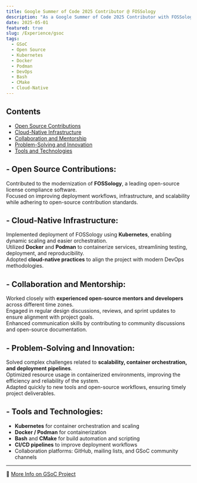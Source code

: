 ```yaml
---
title: Google Summer of Code 2025 Contributor @ FOSSology
description: "As a Google Summer of Code 2025 Contributor with FOSSology, I worked on modernizing its microservices-based infrastructure by deploying FOSSology on Kubernetes. This project aimed to enhance scalability, simplify deployment, and align with modern DevOps practices. I collaborated with global open-source mentors and developers, gaining valuable experience in cloud-native solutions, containerization, and CI/CD workflows."
date: 2025-05-01
featured: true
slug: /Experience/gsoc
tags:
  - GSoC
  - Open Source
  - Kubernetes
  - Docker
  - Podman
  - DevOps
  - Bash
  - CMake
  - Cloud-Native
---
```


## Contents

- <a href="#open-source-contributions">Open Source Contributions</a>
- <a href="#cloud-native-infrastructure">Cloud-Native Infrastructure</a>
- <a href="#collaboration-and-mentorship">Collaboration and Mentorship</a>
- <a href="#problem-solving">Problem-Solving and Innovation</a>
- <a href="#tools-and-technologies">Tools and Technologies</a>

## <span id="open-source-contributions"> - Open Source Contributions:

Contributed to the modernization of **FOSSology**, a leading open-source license compliance software.  
Focused on improving deployment workflows, infrastructure, and scalability while adhering to open-source contribution standards.

## <span id="cloud-native-infrastructure"> - Cloud-Native Infrastructure:

Implemented deployment of FOSSology using **Kubernetes**, enabling dynamic scaling and easier orchestration.  
Utilized **Docker** and **Podman** to containerize services, streamlining testing, deployment, and reproducibility.  
Adopted **cloud-native practices** to align the project with modern DevOps methodologies.

## <span id="collaboration-and-mentorship"> - Collaboration and Mentorship:

Worked closely with **experienced open-source mentors and developers** across different time zones.  
Engaged in regular design discussions, reviews, and sprint updates to ensure alignment with project goals.  
Enhanced communication skills by contributing to community discussions and open-source documentation.

## <span id="problem-solving"> - Problem-Solving and Innovation:

Solved complex challenges related to **scalability, container orchestration, and deployment pipelines**.  
Optimized resource usage in containerized environments, improving the efficiency and reliability of the system.  
Adapted quickly to new tools and open-source workflows, ensuring timely project deliverables.

## <span id="tools-and-technologies"> - Tools and Technologies:

- **Kubernetes** for container orchestration and scaling  
- **Docker / Podman** for containerization  
- **Bash** and **CMake** for build automation and scripting  
- **CI/CD pipelines** to improve deployment workflows  
- Collaboration platforms: GitHub, mailing lists, and GSoC community channels  

---

🔗 [More Info on GSoC Project](https://summerofcode.withgoogle.com/programs/2025/projects/MjOyiOj7)
